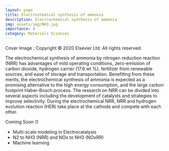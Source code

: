 ```yaml
---
layout: page
title: Electrochemical synthesis of ammonia
description: Electrochemical synthesis of ammonia
img: assets/img/NH3.jpg
importance: 4
category: Materials Sciences
---
```



Cover Image : Copyright © 2020 Elsevier Ltd. All rights reserved.

<!--- Materials Today Physics 2021, 16, 100310 © 2020 Elsevier Ltd. All rights reserved.-->

The electrochemical synthesis of ammonia by  nitrogen reduction reaction (NRR) has advantages of mild operating conditions, zero-emission of carbon dioxide, hydrogen carrier (17.6 wt %), fertilizer from renewable sources, and ease of storage and transportation. Benefiting from these merits, the electrochemical synthesis of ammonia is expected as a promising alternative to the high energy consumption, and the large carbon footprint Haber-Bosch process. The research on  NRR can be divided into several aspects including the development of catalysts and strategies to improve selectivity. During the electrochemical NRR, NRR and hydrogen evolution reaction (HER) take place at the cathode and compete with each other.  



Coming Soon :alarm_clock:
- Multi-scale modeling in  Electrocatalysis
- N2 to NH3 (NRR)  and NOx to NH3 (NOxRR)
-  Machine learning
